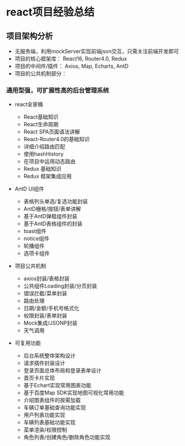 # react项目经验总结

## 项目架构分析

- 无服务端，利用mockServer实现前端json交互，只需关注前端开发即可
- 项目的核心框架库： React16, Router4.0, Redux
- 项目的中间件/插件： Axios, Map, Echarts, AntD
- 项目的公共机制部分： 

### 通用型强，可扩展性高的后台管理系统
- react全家桶
  - React基础知识
  - React生命周期
  - React SPA页面语法讲解
  - React-Router4.0的基础知识
  - 详细介绍路由匹配
  - 使用hashHistory
  - 在项目中运用动态路由
  - Redux 基础知识
  - Redux 框架集成应用
- AntD UI组件 
  - 表格列头单选/复选功能封装
  - AntD栅格/按钮/表单讲解
  - 基于AntD弹框组件封装
  - 基于AntD表格组件的封装
  - toast组件
  - notice组件
  - 轮播组件
  - 选项卡组件
- 项目公共机制
  - axios封装/表格封装
  - 公共组件Loading封装/分页封装
  - 错误拦截/菜单封装
  - 路由处理
  - 日期/金额/手机号格式化
  - 权限封装/表单封装
  - Mock集成/JSONP封装
  - 天气调用

- 可复用功能
  - 后台系统整体架构设计
  - 请求插件封装设计
  - 登录页面总体布局和登录表单设计
  - 首页卡片实现
  - 基于Echart实现常用图表功能
  - 基于百度Map SDK实现地图可视化常用功能
  - 介绍图表组件的按需加载
  - 车辆订单基础查询功能实现
  - 用户列表功能实现
  - 车辆列表基础功能实现
  - 菜单渲染/权限控制
  - 角色列表/创建角色/删除角色功能实现
